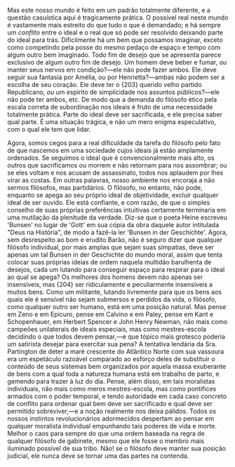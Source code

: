 Mas este nosso mundo é feito em um padrão totalmente diferente, e a questão casuística aqui é tragicamente prática. O possível real neste mundo é vastamente mais estreito do que tudo o que é demandado; e há sempre um _conflito_ entre o ideal e o real que só pode ser resolvido deixando parte do ideal para trás. Dificilmente há um bem que possamos imaginar, exceto como competindo pela posse do mesmo pedaço de espaço e tempo com algum outro bem imaginado. Todo fim de desejo que se apresenta parece exclusivo de algum outro fim de desejo. Um homem deve beber e fumar, _ou_ manter seus nervos em condição?—ele não pode fazer ambos. Ele deve seguir sua fantasia por Amélia, _ou_ por Henrietta?—ambas não podem ser a escolha de seu coração. Ele deve ter o {203} querido velho partido Republicano, _ou_ um espírito de simplicidade nos assuntos públicos?—ele não pode ter ambos, etc. De modo que a demanda do filósofo ético pela escala correta de subordinação nos ideais é fruto de uma necessidade totalmente prática. Parte do ideal deve ser sacrificada, e ele precisa saber qual parte. É uma situação trágica, e não um mero enigma especulativo, com o qual ele tem que lidar.

Agora, somos cegos para a real dificuldade da tarefa do filósofo pelo fato de que nascemos em uma sociedade cujos ideais já estão amplamente ordenados. Se seguimos o ideal que é convencionalmente mais alto, os outros que sacrificamos ou morrem e não retornam para nos assombrar; ou se eles voltam e nos acusam de assassinato, todos nos aplaudem por lhes virar as costas. Em outras palavras, nosso ambiente nos encoraja a não sermos filósofos, mas partidários. O filósofo, no entanto, não pode, enquanto se apega ao seu próprio ideal de objetividade, excluir qualquer ideal de ser ouvido. Ele está confiante, e com razão, de que o simples conselho de suas próprias preferências intuitivas certamente terminaria em uma mutilação da plenitude da verdade. Diz-se que o poeta Heine escreveu 'Bunsen' no lugar de 'Gott' em sua cópia da obra daquele autor intitulada "Deus na História", de modo a fazê-la ler 'Bunsen in der Geschichte'. Agora, sem desrespeito ao bom e erudito Barão, não é seguro dizer que qualquer filósofo individual, por mais amplas que sejam suas simpatias, deve ser apenas um tal Bunsen in der Geschichte do mundo moral, assim que tenta colocar suas próprias ideias de ordem naquela multidão barulhenta de desejos, cada um lutando para conseguir espaço para respirar para o ideal ao qual se apega? Os melhores dos homens devem não apenas ser insensíveis, mas {204} ser ridiculamente e peculiarmente insensíveis a muitos bens. Como um militante, lutando livremente para que os bens aos quais ele é sensível não sejam submersos e perdidos da vida, o filósofo, como qualquer outro ser humano, está em uma posição natural. Mas pense em Zeno e em Epicuro, pense em Calvino e em Paley, pense em Kant e Schopenhauer, em Herbert Spencer e John Henry Newman, não mais como campeões unilaterais de ideais especiais, mas como mestres-escola decidindo o que todos devem pensar,—e que tópico mais grotesco poderia um satirista desejar para exercitar sua pena? A tentativa lendária da Sra. Partington de deter a maré crescente do Atlântico Norte com sua vassoura era um espetáculo razoável comparado ao esforço deles de substituir o conteúdo de seus sistemas bem organizados por aquela massa exuberante de bens com a qual toda a natureza humana está em trabalho de parto, e gemendo para trazer à luz do dia. Pense, além disso, em tais moralistas individuais, não mais como meros mestres-escola, mas como pontífices armados com o poder temporal, e tendo autoridade em cada caso concreto de conflito para ordenar qual bem deve ser sacrificado e qual deve ser permitido sobreviver,—e a noção realmente nos deixa pálidos. Todos os nossos instintos revolucionários adormecidos despertam ao pensar em qualquer moralista individual empunhando tais poderes de vida e morte. Melhor o caos para sempre do que uma ordem baseada na regra de qualquer filósofo de gabinete, mesmo que ele fosse o membro mais iluminado possível de sua tribo. Não! se o filósofo deve manter sua posição judicial, ele nunca deve se tornar uma das partes na contenda.